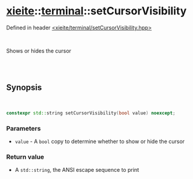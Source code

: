 # [xieite](../../README.md)::[terminal](../terminal.md)::setCursorVisibility
Defined in header [<xieite/terminal/setCursorVisibility.hpp>](../../include/xieite/terminal/setCursorVisibility.hpp)

<br/>

Shows or hides the cursor

<br/><br/>

## Synopsis

<br/>

```cpp
constexpr std::string setCursorVisibility(bool value) noexcept;
```
### Parameters
- `value` - A `bool` copy to determine whether to show or hide the cursor
### Return value
- A `std::string`, the ANSI escape sequence to print
